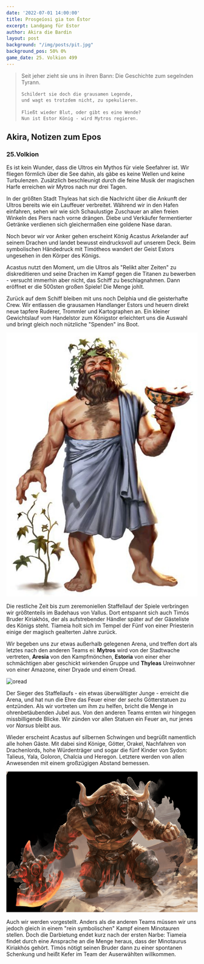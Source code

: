 ```yaml
---
date: '2022-07-01 14:00:00'
title: Prosgeíosi gia ton Éstor
excerpt: Landgang für Estor
author: Akira die Bardin
layout: post
background: "/img/posts/pit.jpg"
background_pos: 50% 0%
game_date: 25. Volkion 499
---
```


<div class="rhyme">
  <blockquote>
    Seit jeher zieht sie uns in ihren Bann:
    Die Geschichte zum segelnden Tyrann.

    Schildert sie doch die grausamen Legende,
    und wagt es trotzdem nicht, zu spekulieren.

    Fließt wieder Blut, oder gibt es eine Wende?
    Nun ist Estor König - wird Mytros regieren.
  </blockquote>
</div>

## Akira, Notizen zum Epos

### 25.Volkion

Es ist kein Wunder, dass die Ultros ein Mythos für viele Seefahrer ist. Wir fliegen förmlich über die See dahin, als gäbe es keine Wellen und keine Turbulenzen. Zusätzlich beschleunigt durch die feine Musik der magischen Harfe erreichen wir Mytros nach nur drei Tagen.

In der größten Stadt Thyleas hat sich die Nachricht über die Ankunft der Ultros bereits wie ein Lauffeuer verbreitet. Während wir in den Hafen einfahren, sehen wir wie sich Schaulustige Zuschauer an allen freien Winkeln des Piers nach vorne drängen. Diebe und Verkäufer fermentierter Getränke verdienen sich gleichermaßen eine goldene Nase daran.

Noch bevor wir vor Anker gehen erscheint König Acastus Arkelander auf seinem Drachen und landet bewusst eindrucksvoll auf unserem Deck. Beim symbolischen Händedruck mit Timótheos wandert der Geist Estors ungesehen in den Körper des Königs.

Acastus nutzt den Moment, um die Ultros als "Relikt alter Zeiten" zu diskreditieren und seine Drachen im Kampf gegen die Titanen zu bewerben - versucht immerhin aber nicht, das Schiff zu beschlagnahmen. Dann eröffnet er die 500sten großen Spiele! Die Menge johlt.

Zurück auf dem Schiff bleiben mit uns noch Delphia und die geisterhafte Crew. Wir entlassen die grausamen Handlanger Estors und heuern direkt neue tapfere Ruderer, Trommler und Kartographen an. Ein kleiner Gewichtslauf vom Handelstor zum Königstor erleichtert uns die Auswahl und bringt gleich noch nützliche "Spenden" ins Boot.

![kiriakhos](/img/posts/kiriakhos.png)

Die restliche Zeit bis zum zeremoniellen Staffellauf der Spiele verbringen wir größtenteils im Badehaus von Vallus. Dort entspannt sich auch Timós Bruder Kiriakhós, der als aufstrebender Händler später auf der Gästeliste des Königs steht. Tiameia holt sich im Tempel der Fünf von einer Priesterin einige der magisch gealterten Jahre zurück. 

Wir begeben uns zur etwas außerhalb gelegenen Arena, und treffen dort als letztes nach den anderen Teams ei: **Mytros** wird von der Stadtwache vertreten, **Aresia** von den Kampfmönchen, **Estoria** von einer eher schmächtigen aber geschickt wirkenden Gruppe und **Thyleas** Ureinwohner von einer Amazone, einer Dryade und einem Oread. 

![oread](/img/posts/oread.png)

Der Sieger des Staffellaufs - ein etwas überwältigter Junge - erreicht die Arena, und hat nun die Ehre das Feuer einer der _sechs_ Götterstatuen zu entzünden. Als wir vortreten um ihm zu helfen, bricht die Menge in ohrenbetäubenden Jubel aus. Von den anderen Teams ernten wir hingegen missbilligende Blicke. Wir zünden vor allen Statuen ein Feuer an, nur jenes vor _Narsus_ bleibt aus.

Wieder erscheint Acastus auf silbernen Schwingen und begrüßt namentlich alle hohen Gäste. Mit dabei sind Könige, Götter, Orakel, Nachfahren von Drachenlords, hohe Würdenträger und sogar die fünf Kinder von Sydon: Talieus, Yala, Goloron, Chalcia und Heregon. Letztere werden von allen Anwesenden mit einem großzügigen Abstand bemessen.

![kefer](/img/posts/kefer.png)

Auch wir werden vorgestellt. Anders als die anderen Teams müssen wir uns jedoch gleich in einem "rein symbolischen" Kampf einem Minotauren stellen. Doch die Darbietung endet kurz nach der ersten Narbe: Tiameia findet durch eine Ansprache an die Menge heraus, dass der Minotaurus Kiriakhós gehört. Timós nötigt seinen Bruder dann zu einer spontanen Schenkung und heißt Kefer im Team der Auserwählten willkommen.

